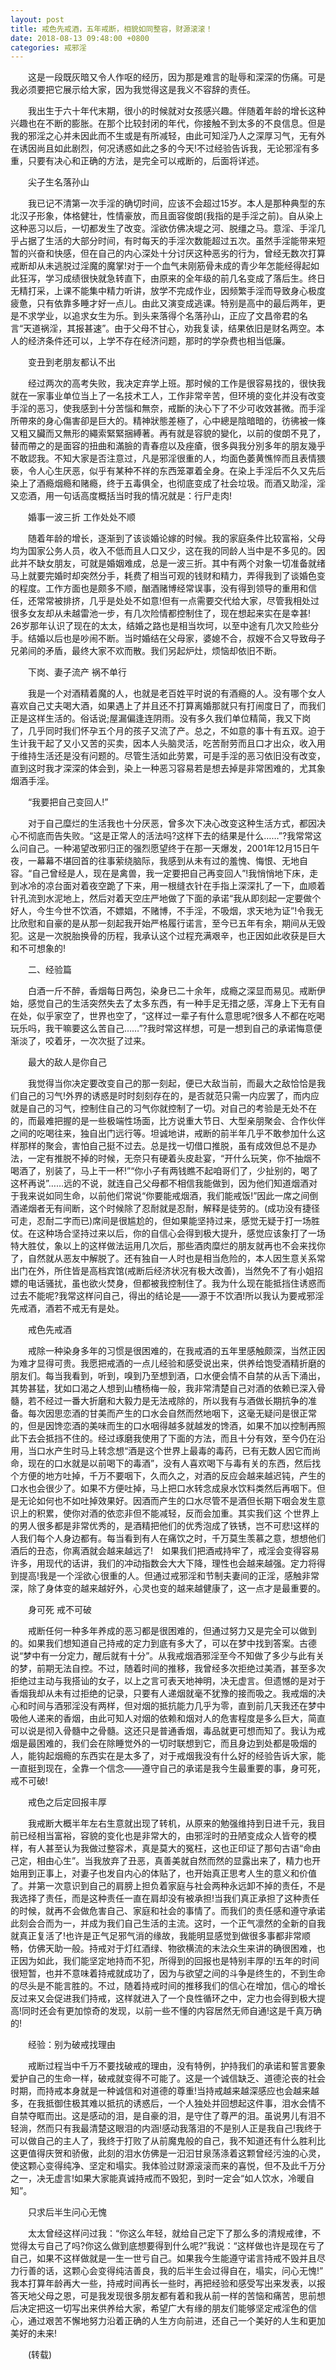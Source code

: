 ```yaml
---
layout: post
title: 戒色先戒酒，五年戒断，相貌如同整容，财源滚滚！
date: 2018-08-13 09:48:00 +0800
categories: 戒邪淫
---
```


　　这是一段既灰暗又令人作呕的经历，因为那是难言的耻辱和深深的伤痛。可是我必须要把它展示给大家，因为我觉得这是我义不容辞的责任。
　　我出生于六十年代末期，很小的时候就对女孩感兴趣。伴随着年龄的增长这种兴趣也在不断的膨胀。在那个比较封闭的年代，你接触不到太多的不良信息。但是我的邪淫之心并未因此而不生或是有所减轻，由此可知淫乃人之深厚习气，无有外在诱因尚且如此剧烈，何况诱惑如此之多的今天!不过经验告诉我，无论邪淫有多重，只要有决心和正确的方法，是完全可以戒断的，后面将详述。
　　尖子生名落孙山
　　我已记不清第一次手淫的确切时间，应该不会超过15岁。本人是那种典型的东北汉子形象，体格健壮，性情豪放，而且面容俊朗(我指的是手淫之前)。自从染上这种恶习以后，一切都发生了改变。淫欲仿佛决堤之河、脱缰之马。意淫、手淫几乎占据了生活的大部分时间，有时每天的手淫次数能超过五次。虽然手淫能带来短暂的兴奋和快感，但在自己的内心深处十分讨厌这种恶劣的行为，曾经无数次打算戒断却从未逃脱过淫魔的魔掌!对于一个血气未刚筋骨未成的青少年怎能经得起如此狂泻，学习成绩很快就急转直下，由原来的全年级的前几名变成了落后生。终日无精打采，上课不能集中精力听讲，放学不完成作业，因频繁手淫而导致身心极度疲惫，只有依靠多睡才好一点儿。由此又演变成逃课。特别是高中的最后两年，更是不求学业，以追求女生为乐。到头来落得个名落孙山，正应了文昌帝君的名言“天道祸淫，其报甚速”。由于父母不甘心，劝我复读，结果依旧是财名两空。本人的经济条件还可以，上学不存在经济问题，那时的学杂费也相当低廉。
　　变丑到老朋友都认不出
　　经过两次的高考失败，我决定弃学上班。那时候的工作是很容易找的，很快我就在一家事业单位当上了一名技术工人，工作非常辛苦，但环境的变化并没有改变手淫的恶习，使我感到十分苦惱和無奈，戒斷的決心下了不少可收效甚微。而手淫所帶來的身心傷害卻是巨大的。精神狀態差極了，心中總是陰暗暗的，彷彿被一條又粗又臟而又無形的繩索緊緊捆縛著。再有就是容貌的變化，以前的俊朗不見了，替而帶之的是面容的扭曲和滿臉的青春痘以及痤瘡，很多與我分別多年的朋友幾乎不敢認我。不知大家是否注意过，凡是邪淫很重的人，均面色萎黄憔悴而且表情猥亵，令人心生厌恶，似乎有某种不祥的东西笼罩着全身。在染上手淫后不久又先后染上了酒瘾烟瘾和赌瘾，终于五毒俱全，也彻底变成了社会垃圾。而酒又助淫，淫又恋酒，用一句话高度概括当时我的情况就是：行尸走肉!
　　婚事一波三折 工作处处不顺
　　随着年龄的增长，逐渐到了该谈婚论嫁的时候。我的家庭条件比较富裕，父母均为国家公务人员，收入不低而且人口又少，这在我的同龄人当中是不多见的。因此并不缺女朋友，可就是婚姻难成，总是一波三折。其中有两个对象一切准备就绪马上就要完婚时却突然分手，耗费了相当可观的钱财和精力，弄得我到了谈婚色变的程度。工作方面也是颇多不顺，酗酒赌博经常误事，没有得到领导的重用和信任，还常常被排挤，几乎是处处不如意!但有一点需要交代给大家，尽管我相处过很多女友却从未越雷池一步，有几次险情都控制住了，现在想起来实在是幸甚!　26岁那年认识了现在的太太，结婚之路也是相当坎坷，以至中途有几次又险些分手。结婚以后也是吵闹不断。当时婚结在父母家，婆媳不合，叔嫂不合又导致母子兄弟间的矛盾，最终大家不欢而散。我们另起炉灶，烦恼却依旧不断。
　　下岗、妻子流产 祸不单行
　　我是一个对酒精着魔的人，也就是老百姓平时说的有酒瘾的人。没有哪个女人喜欢自己丈夫喝大酒，如果遇上了并且还不打算离婚那就只有打闹度日了，而我们正是这样生活的。俗话说;屋漏偏逢连阴雨。没有多久我们单位精简，我又下岗了，几乎同时我们怀孕五个月的孩子又流了产。总之，不如意的事十有五双。迫于生计我干起了又小又苦的买卖，因本人头脑灵活，吃苦耐劳而且口才出众，收入用于维持生活还是没有问题的。尽管生活如此劳累，可是手淫的恶习依旧没有改变，直到这时我才深深的体会到，染上一种恶习容易若是想去掉是非常困难的，尤其象烟酒手淫。
　　“我要把自己变回人!”
　　对于自己糜烂的生活我也十分厌恶，曾多次下决心改变这种生活方式，都因决心不彻底而告失败。“这是正常人的活法吗?这样下去的结果是什么……”?我常常这么问自己。一种渴望改邪归正的强烈愿望终于在那一天爆发，2001年12月15日午夜，一幕幕不堪回首的往事萦绕脑际，我感到从未有过的羞愧、悔恨、无地自容。“自己曾经是人，现在是禽兽，我一定要把自己再变回人”!我悄悄地下床，走到冰冷的凉台面对着夜空跪了下来，用一根缝衣针在手指上深深扎了一下，血顺着针孔流到水泥地上，然后对着天空庄严地做了下面的承诺“我从即刻起一定要做个好人，今生今世不饮酒，不嫖娼，不赌博，不手淫，不吸烟，求天地为证”!令我无比欣慰和自豪的是从那一刻起我开始严格履行诺言，至今已五年有余，期间从无毁犯。这是一次脱胎换骨的历程，我承认这个过程充满艰辛，也正因如此收获是巨大和不可想象的!
　　二、经验篇
　　白酒一斤不醉，香烟每日两包，染身已二十余年，成瘾之深显而易见。戒断伊始，感觉自己的生活突然失去了太多东西，有一种手足无措之感，浑身上下无有自在处，似乎家空了，世界也空了，“这样过一辈子有什么意思呢?很多人不都在吃喝玩乐吗，我干嘛要这么苦自己……”?我时常这样想，可是一想到自己的承诺悔意便渐淡了，咬着牙，一次次挺了过来。
　　最大的敌人是你自己
　　我觉得当你决定要改变自己的那一刻起，便已大敌当前，而最大之敌恰恰是我们自己的习气!外界的诱惑是时时刻刻存在的，是否就范只需一内应罢了，而内应就是自己的习气，控制住自己的习气你就控制了一切。对自己的考验是无处不在的，而最难把握的是一些极端性场面，比方说重大节日、大型亲朋聚会、合作伙伴之间的吃喝往来，独自出门远行等。坦诚地讲，戒断的前半年几乎不敢参加什么这样那样的聚会，害怕自己挺不过去。总是找一切借口推脱，虽有成效但总不是办法，一定有推脱不掉的时候，无奈只有硬着头皮赴宴，“开什么玩笑，你不抽烟不喝酒了，别装了，马上干一杯!”“你小子有两钱瞧不起咱哥们了，少扯别的，喝了这杯再说”……远的不说，就连自己父母都不相信我能做到，因为他们知道烟酒对于我来说如同生命，以前他们常说“你要能戒烟酒，我们能戒饭!”因此一席之间倒酒递烟者无有间断，这个时候除了忍耐就是忍耐，解释是徒劳的。(成功没有捷径可走，忍耐二字而已)席间是很尴尬的，但如果能坚持过来，感觉无疑于打一场胜仗。在这种场合坚持过来以后，你的自信心会得到极大提升，感觉应该象打了一场特大胜仗，象以上的这样做法运用几次后，那些酒肉糜烂的朋友就再也不会来找你了，自然就从恶友中解脱了。还有独自一人时也是相当危险的，本人因生意关系常出门在外，所住皆是高档宾馆(戒断后经济状况有极大改善)，当然免不了有小姐招嫖的电话骚扰，虽也欲火焚身，但都被我控制住了。我为什么现在能抵挡住诱惑而过去不能呢?我常这样问自己，得出的结论是——源于不饮酒!所以我认为要戒邪淫先戒酒，酒若不戒无有是处。
　　戒色先戒酒
　　戒除一种染身多年的习惯是很困难的，在我戒酒的五年里感触颇深，当然正因为难才显得可贵。我愿把戒酒的一点儿经验和感受说出来，供养给饱受酒精折磨的朋友们。每当我看到，听到，嗅到乃至想到酒，口水便会情不自禁的从舌下涌出，其势甚猛，犹如口渴之人想到山楂杨梅一般，我非常清楚自己对酒的依赖已深入骨髓，若不经过一番大折磨和大毅力是无法戒除的，所以我有与酒做长期抗争的准备。每次因思恋酒的甘美而产生的口水会自然而然地咽下，这毫无疑问是很正常的，但是因馋恋酒的美味而生的口水咽得越多就越发的馋酒，如果不加以控制再照此下去会抵挡不住的。经过琢磨我使用了下面的方法，而且十分有效，至今仍在沿用，当口水产生时马上转念想“酒是这个世界上最毒的毒药，已有无数人因它而尚命，现在的口水就是以前喝下的毒酒”，没有人喜欢喝下与毒有关的东西，然后找个方便的地方吐掉，千万不要咽下，久而久之，对酒的反应会越来越迟钝，产生的口水也会很少了。如果不方便吐掉，马上把口水转念成泉水饮料类然后再咽下。但是无论如何也不如吐掉效果好。因酒而产生的口水尽管不是酒但长期下咽会发生意识上的积累，使你对酒的依恋非但不能减轻，反而会加重。其实我们这 个世界上的男人很多都是非常优秀的，是酒精把他们的优秀泡成了铁锈，岂不可悲!这样的人我们每个人身边都有。每当看到有人在痛饮之时，千万莫生羡慕之意，想想他们酒后的丑态，你离酒就会越来越远了!　如果我们把酒戒持牢了，戒淫会变得容易许多，用现代的话讲，我们的冲动指数会大大下降，理性也会越来越强。定力将得到提高!我是一个淫欲心很重的人。但通过戒邪淫和节制夫妻间的正淫，感触非常深，除了身体变的越来越好外，心灵也变的越来越健康了，这一点才是最重要的。
　　身可死 戒不可破
　　戒断任何一种多年养成的恶习都是很困难的，但通过努力又是完全可以做到的。如果我们想知道自己持戒的定力到底有多大了，可以在梦中找到答案。古德说“梦中有一分定力，醒后就有十分”。从我戒烟酒邪淫至今不知做了多少与此有关的梦，前期无法自控。不过，随着时间的推移，我曾经多次拒绝过美酒，甚至多次拒绝过主动与我搭讪的女子，以上之言可表天地神明，决无虚言。但遗憾的是对于香烟我却从未有过拒绝的记录，只要有人递烟就毫不犹豫的接而吸之。我戒烟的决心和时间与酒邪淫没有两样，但对烟的抵抗能力几乎为零，直到前几天我还在梦中吸他人递来的香烟，由此可知人对烟的依赖和烟对人的危害程度是多么巨大，简直可以说是彻入骨髓中之骨髓。这还只是普通香烟，毒品就更可想而知了。我认为戒烟是最困难的，我们会在除睡觉外的一切时联想到它，而且身边到处都是吸烟的人，能钩起烟瘾的东西实在是太多了，对于戒烟我没有什么好的经验告诉大家，能一直挺到现在，全靠一个信念——遵守自己的承诺是我今生最重要的事，身可死，戒不可破!
　　戒色之后定回报丰厚
　　我戒断大概半年左右生意就出现了转机，从原来的勉强维持到日进千元，我目前已经相当富裕，容貌的变化也是非常大的，由邪淫时的丑陋变成众人皆夸的模样，有人甚至认为我做过整容术，真是莫大的冤枉，这也正印证了那句古语“命由己定，相由心生”。当我放弃了丑恶，真善美就自然而然的显露出来了，精力也开始用到正事上，对妻子也发自内心的体贴了，也开始真正思考人生的意义和价值了。并第一次意识到自己的肩膀上担负着家庭与社会两种永远卸不掉的责任，不是我选择了责任，而是这种责任一直在肩却没有被承担!当我们真正承担了这种责任的时候，就再不会做危害自己、家庭和社会的事情了。而我们的责任感和遵守承诺此刻会合而为一，并成为我们自己生活的主流。这时，一个正气凛然的全新的自我就真正复活了!也许是正气足邪气消的缘故，我能明显感觉到做很多事都非常顺畅，仿佛天助一般。持戒对于灯红酒绿、物欲横流的末法众生来讲的确很困难，也正因为如此，我们能坚定地持而不犯，所得到的回报也是特别丰厚的!五年的时间很短暂，也并不意味着持戒就成功了，因为与欲望之间的斗争是终生的，不到生命的尽头是不能言胜的。不过，随着持戒时间的推移我们的信心在增加，信心的增长反过来又会促进我们持戒，这样就进入了一个良性循环之中，定力也会得到极大提高!同时还会有更加惊奇的发现，以前一些不懂的内容居然无师自通!这是千真万确的!
　　经验：别为破戒找理由
　　戒断过程当中千万不要找破戒的理由，没有特例，护持我们的承诺和誓言要象爱护自己的生命一样，破戒就变得不可能了。这是一个诚信缺乏、道德沦丧的社会时期，而持戒本身就是一种诚信和对道德的尊重!当持戒越来越深感应也会越来越多，在我抵御住极其难以抵抗的诱惑后，一个人独处并回想起这件事，泪水会情不自禁夺眶而出。这是感动的泪，是自豪的泪，是守住了尊严的泪。虽说男儿有泪不轻淌，然而只有我最清楚这眼泪的内涵!感动我落泪的不是别人正是我自己!我终于可以做自己的主人了，我终于打败了从前魔鬼般的自己，我不知道还有什么胜利比这更值得庆贺和骄傲，此刻的泪水仿佛是一汩汩甘泉荡涤着这颗曾经污浊的心灵，使这颗心变得纯净、坚定和塌实。我体验过财源滚滚而来的喜悦，但不及此千万分之一，决无虚言!如果大家能真诚持戒而不毁犯，到时一定会“如人饮水，冷暖自知”。
　　只求后半生问心无愧
　　太太曾经这样问过我：“你这么年轻，就给自己定下了那么多的清规戒律，不觉得太亏自己了吗?你这么做到底想要得到什么呢?”我说：“这样做也许是现在亏了自己，如果不这样做就是一生一世亏自己。如果我今生能遵守诺言持戒不毁并且尽力行善的话，这颗心会变得纯洁善良，我的后半生会过得自在，塌实，问心无愧!”　我本打算年龄再大一些，持戒时间再长一些时，再把经验和感受写出来发表，以报答天地父母之恩，可是我发现很多朋友都有着和我从前一样的苦恼和痛苦，思前想后决定把这一切写出来供养给大家，希望广大有缘的朋友们能够坚定戒淫色的信心，通过艰苦不懈地努力沿着正确的人生方向前进，还自己一个美好的人生和更加美好的未来!
　　(转载)